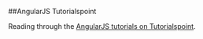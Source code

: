 ##AngularJS Tutorialspoint

Reading through the [AngularJS tutorials on Tutorialspoint](https://www.tutorialspoint.com/angularjs/angularjs_overview.htm).
